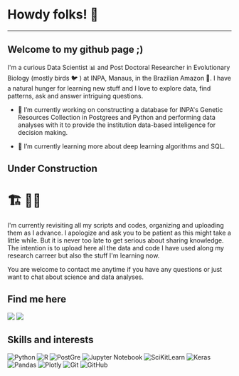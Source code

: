 # Howdy folks! :cowboy_hat_face:
---
## Welcome to my github page ;)

I'm a curious Data Scientist :bar_chart: and Post Doctoral Researcher in Evolutionary Biology (mostly birds :bird: ) at INPA, Manaus, in the Brazilian Amazon :seedling:. I have a natural hunger for learning new stuff and I love to explore data, find patterns, ask and answer intriguing questions.

- 🔭 I’m currently working on constructing a database for INPA's Genetic Resources Collection in Postgrees and Python and performing data analyses with it to provide the institution data-based inteligence for decision making.

- 🌱 I’m currently learning more about deep learning algorithms and SQL.

## Under Construction
# :building_construction: :construction_worker_man: 
I'm currently revisiting all my scripts and codes, organizing and uploading them as I advance. I apologize and ask you to be patient as this might take a little while. But it is never too late to get serious about sharing knowledge. The intention is to upload here all the data and code I have used along my research carreer but also the stuff I'm learning now.

You are welcome to contact me anytime if you have any questions or just want to chat about science and data analyses.

## Find me here

<p align="left">
  <a href="mailto:nnbuainain@gmail.com" alt="Gmail">
  <img src="https://img.shields.io/badge/-Gmail-FF0000?style=flat-square&labelColor=FF0000&logo=gmail&logoColor=white" /></a>

  <a href="https://www.linkedin.com/in/nelson-buainain/" alt="Linkedin">
  <img src="https://img.shields.io/badge/-Linkedin-0e76a8?style=flat-square&logo=Linkedin&logoColor=white"/></a>

## Skills and interests

![Python](https://img.shields.io/badge/Python-3776AB?style=for-the-badge&logo=python&logoColor=white)
![R](https://img.shields.io/badge/r-%23276DC3.svg?style=for-the-badge&logo=r&logoColor=white)
![PostGre](https://img.shields.io/badge/PostgreSQL-316192?style=for-the-badge&logo=postgresql&logoColor=white)
![Jupyter Notebook](https://img.shields.io/badge/jupyter-%23FA0F00.svg?style=for-the-badge&logo=jupyter&logoColor=white)
![SciKitLearn](https://img.shields.io/badge/scikit_learn-F7931E?style=for-the-badge&logo=scikit-learn&logoColor=white)
![Keras](https://img.shields.io/badge/Keras-%23D00000.svg?style=for-the-badge&logo=Keras&logoColor=white)
![Pandas](https://img.shields.io/badge/pandas-%23150458.svg?style=for-the-badge&logo=pandas&logoColor=white)
![Plotly](https://img.shields.io/badge/Plotly-%233F4F75.svg?style=for-the-badge&logo=plotly&logoColor=white)
![Git](https://img.shields.io/badge/git-%23F05033.svg?style=for-the-badge&logo=git&logoColor=white)
![GitHub](https://img.shields.io/badge/github-%23121011.svg?style=for-the-badge&logo=github&logoColor=white)



<!--
**nnbuainain/nnbuainain** is a ✨ _special_ ✨ repository because its `README.md` (this file) appears on your GitHub profile.

Here are some ideas to get you started:

- 🔭 I’m currently working on ...
- 🌱 I’m currently learning ...
- 👯 I’m looking to collaborate on ...
- 🤔 I’m looking for help with ...
- 💬 Ask me about ...
- 📫 How to reach me: ...
- 😄 Pronouns: ...
- ⚡ Fun fact: ...
-->
